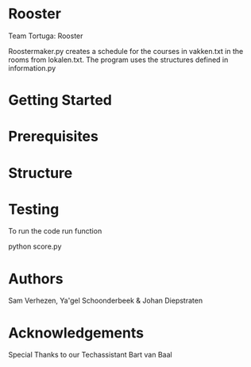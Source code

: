 # Rooster
Team Tortuga: Rooster

Roostermaker.py creates a schedule for the courses in vakken.txt in the rooms from lokalen.txt. The program uses the structures defined in information.py

# Getting Started

# Prerequisites

# Structure

# Testing

To run the code run function

python score.py

# Authors

Sam Verhezen, Ya'gel Schoonderbeek & Johan Diepstraten

# Acknowledgements

Special Thanks to our Techassistant Bart van Baal
